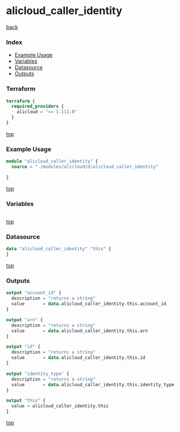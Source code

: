 # alicloud_caller_identity

[back](../alicloud.md)

### Index

- [Example Usage](#example-usage)
- [Variables](#variables)
- [Datasource](#datasource)
- [Outputs](#outputs)

### Terraform

```terraform
terraform {
  required_providers {
    alicloud = ">= 1.111.0"
  }
}
```

[top](#index)

### Example Usage

```terraform
module "alicloud_caller_identity" {
  source = "./modules/alicloud/d/alicloud_caller_identity"

}
```

[top](#index)

### Variables

```terraform
```

[top](#index)

### Datasource

```terraform
data "alicloud_caller_identity" "this" {
}
```

[top](#index)

### Outputs

```terraform
output "account_id" {
  description = "returns a string"
  value       = data.alicloud_caller_identity.this.account_id
}

output "arn" {
  description = "returns a string"
  value       = data.alicloud_caller_identity.this.arn
}

output "id" {
  description = "returns a string"
  value       = data.alicloud_caller_identity.this.id
}

output "identity_type" {
  description = "returns a string"
  value       = data.alicloud_caller_identity.this.identity_type
}

output "this" {
  value = alicloud_caller_identity.this
}
```

[top](#index)